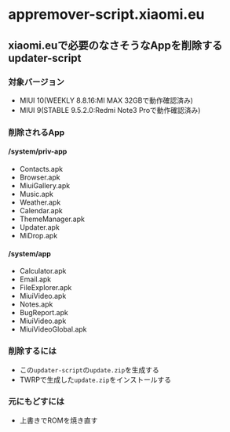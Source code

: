 # appremover-script.xiaomi.eu
## xiaomi.euで必要のなさそうなAppを削除するupdater-script

### 対象バージョン
* MIUI 10(WEEKLY 8.8.16:MI MAX 32GBで動作確認済み)
* MIUI 9(STABLE 9.5.2.0:Redmi Note3 Proで動作確認済み)

### 削除されるApp
#### /system/priv-app
* Contacts.apk
* Browser.apk
* MiuiGallery.apk
* Music.apk
* Weather.apk
* Calendar.apk
* ThemeManager.apk
* Updater.apk
* MiDrop.apk

#### /system/app
* Calculator.apk
* Email.apk
* FileExplorer.apk
* MiuiVideo.apk
* Notes.apk
* BugReport.apk
* MiuiVideo.apk
* MiuiVideoGlobal.apk

### 削除するには
* この`updater-script`の`update.zip`を生成する
* TWRPで生成した`update.zip`をインストールする

### 元にもどすには
* 上書きでROMを焼き直す


